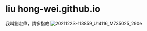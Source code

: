 # liu hong-wei.github.io
我叫劉宏偉，請多指教
![20211223-113859_U14116_M735025_290e](https://github.com/user-attachments/assets/38f270a8-3504-4bae-9184-9b3b458889e5)
